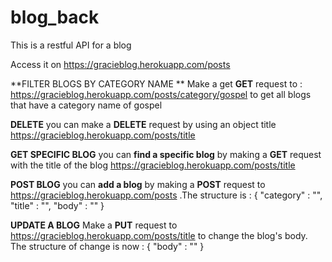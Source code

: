 # blog_back
This is a restful API for a blog 

Access it on https://gracieblog.herokuapp.com/posts

**FILTER BLOGS BY CATEGORY NAME **
Make a get **GET** request to :     https://gracieblog.herokuapp.com/posts/category/gospel     to get all blogs that have a category name of gospel

**DELETE**
you can make a **DELETE** request by using an object title https://gracieblog.herokuapp.com/posts/title

**GET SPECIFIC BLOG**
you can **find a specific blog** by making a **GET** request with the title of the blog https://gracieblog.herokuapp.com/posts/title

**POST BLOG**
you can **add a blog** by making a **POST** request to https://gracieblog.herokuapp.com/posts .The structure is :
{
"category" : "",
"title" : "",
"body" : ""
}

**UPDATE A BLOG**
Make a **PUT** request to https://gracieblog.herokuapp.com/posts/title  to change the blog's body. The structure of change is now :
{
"body" : ""
}
